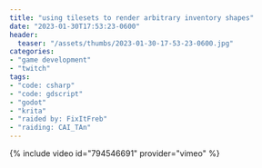 ```yaml
---
title: "using tilesets to render arbitrary inventory shapes"
date: "2023-01-30T17:53:23-0600"
header:
  teaser: "/assets/thumbs/2023-01-30-17-53-23-0600.jpg"
categories:
- "game development"
- "twitch"
tags:
- "code: csharp"
- "code: gdscript"
- "godot"
- "krita"
- "raided by: FixItFreb"
- "raiding: CAI_TAn"
---
```

{% include video id="794546691" provider="vimeo" %}
